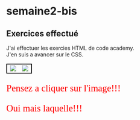 # semaine2-bis
## Exercices effectué  
J'ai effectuer les exercies HTML de code academy.  
J'en suis a avancer sur le CSS.

<body> 
     <table>
           <tbody>
                 <tr style="border:2px solid black"> 
                   <td><a href="https://www.codecademy.com/fr/users/arcCoder05909/achievements"> 
                   <img src="http://ammacentre.org/blog/wp-content/uploads/2012/01/CodeAcademy1-300x294.jpg">
                   </td> 
                   <td>
                   <img src="http://www.n-droid.de/wp-content/uploads/2012/08/code_qu.jpg">
                   </td> 
                   </tr> </tbody> 
                   </table> 
                   </body> </a>

<p style="font-size:25px;font-family:Verdana;color:red"> Pensez a cliquer sur l'image!!!</p>

<p style="font-size:25px;font-family:Verdana;color:red"> Oui mais laquelle!!!</p>